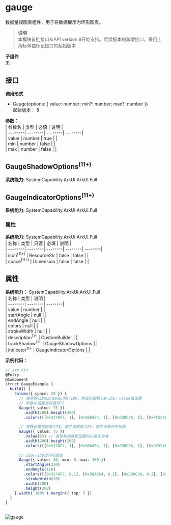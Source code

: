 # gauge    
数据量规图表组件，用于将数据展示为环形图表。  
> **说明**   
>本模块首批接口从API version 8开始支持。后续版本的新增接口，采用上角标单独标记接口的起始版本  
  
 **子组件**   
无  
    
## 接口  
  
  
    
 **调用形式**     
    
- Gauge(options: { value: number; min?: number; max?: number })    
起始版本： 8    
    
 **参数：**     
| 参数名 | 类型 | 必填 | 说明 |  
| --------| --------| --------| --------|  
| value | number | true |  |  
| min | number | false |  |  
| max | number | false |  |  
    
## GaugeShadowOptions<sup>(11+)</sup>  
 **系统能力:**  SystemCapability.ArkUI.ArkUI.Full    
## GaugeIndicatorOptions<sup>(11+)</sup>  
 **系统能力:**  SystemCapability.ArkUI.ArkUI.Full    
### 属性    
 **系统能力:**  SystemCapability.ArkUI.ArkUI.Full    
| 名称 | 类型 | 只读 | 必填 | 说明 |  
| --------| --------| --------| --------| --------|  
| icon<sup>(11+)</sup> | ResourceStr | false | false |  |  
| space<sup>(11+)</sup> | Dimension | false | false |  |  
    
## 属性  
    
 **系统能力：** SystemCapability.ArkUI.ArkUI.Full    
| 名称 | 类型 | 说明 |  
| --------| --------| --------|  
| value |  number |  |  
| startAngle | null |  |  
| endAngle | null |  |  
| colors | null |  |  
| strokeWidth | null |  |  
| description<sup>11+</sup> |  CustomBuilder |  |  
| trackShadow<sup>11+</sup> |  GaugeShadowOptions |  |  
| indicator<sup>11+</sup> |  GaugeIndicatorOptions |  |  
    
 **示例代码：**   
```ts    
// xxx.ets  
@Entry  
@Component  
struct GaugeExample {  
  build() {  
    Column({ space: 20 }) {  
      // 使用默认的min和max为0-100，角度范围默认0-360，value值设置  
      // 参数中设置当前值为75  
      Gauge({ value: 75 })  
        .width(200).height(200)  
        .colors([[0x317AF7, 1], [0x5BA854, 1], [0xE08C3A, 1], [0x9C554B, 1]])  
        
      // 参数设置当前值为75，属性设置值为25，属性设置优先级高  
      Gauge({ value: 75 })  
        .value(25) // 属性和参数都设置时以属性为准  
        .width(200).height(200)  
        .colors([[0x317AF7, 1], [0x5BA854, 1], [0xE08C3A, 1], [0x9C554B, 1]])  
        
      // 210--150度环形图表  
      Gauge({ value: 30, min: 0, max: 100 })  
        .startAngle(210)  
        .endAngle(150)  
        .colors([[0x317AF7, 0.1], [0x5BA854, 0.2], [0xE08C3A, 0.3], [0x9C554B, 0.4]])  
        .strokeWidth(20)  
        .width(200)  
        .height(200)  
    }.width('100%').margin({ top: 5 })  
  }  
}  
    
```    
  
![gauge](figures/gauge-image.png)  
